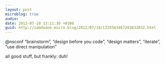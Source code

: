 ```yaml
---
layout: post
microblog: true
audio: 
date: 2012-07-18 13:11:36 +0100
guid: http://samdeane.micro.blog/2012/07/18/t225563467283832832.html
---
```

@nsconf “brainstorm”, “design before you code”, “design matters”, “iterate”, “use direct manipulation”

all good stuff, but frankly: duh!
